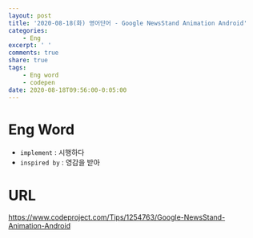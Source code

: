 ```yaml
---
layout: post
title: '2020-08-18(화) 영어단어 - Google NewsStand Animation Android'
categories:
    - Eng
excerpt: ' '
comments: true
share: true
tags:
    - Eng word
    - codepen
date: 2020-08-18T09:56:00-0:05:00
---
```


# Eng Word
- `implement` : 시행하다
- `inspired by` : 영감을 받아

# URL
<https://www.codeproject.com/Tips/1254763/Google-NewsStand-Animation-Android>